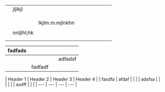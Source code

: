 |   |            |                 |   |   |   |   |   |   |   |
|---|------------|-----------------|---|---|---|---|---|---|---|
|   | jljlkjl    |                 |   |   |   |   |   |   |   |
|   |            |                 |   |   |   |   |   |   |   |
|   |            |                 |   |   |   |   |   |   |   |
|   |            |                 |   |   |   |   |   |   |   |
|   |            | lkjlm.m.mjlnkhn |   |   |   |   |   |   |   |
|   |            |                 |   |   |   |   |   |   |   |
|   | nnljlhl;hk |                 |   |   |   |   |   |   |   |
|   |            |                 |   |   |   |   |   |   |   |
|   |            |                 |   |   |   |   |   |   |   |



| fadfads |  |  |  |
| --- | --- | --- | --- |
|  |  |  | adfadsf |
|  | fadfadf |  |  |


| Header 1 | Header 2 | Header 3 | Header 4 |
| fasdfa | afdaf |  |  |
| adsfsa |  |  |  |
|  | asdff |  |  |
| --- | --- | --- | --- |


